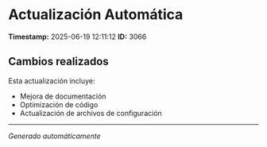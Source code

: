 # Actualización Automática

**Timestamp:** 2025-06-19 12:11:12
**ID:** 3066

## Cambios realizados

Esta actualización incluye:
- Mejora de documentación
- Optimización de código
- Actualización de archivos de configuración

---
*Generado automáticamente*
